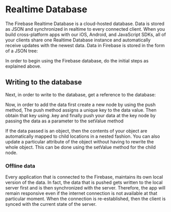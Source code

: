 # Realtime Database

The Firebase Realtime Database is a cloud-hosted database. Data is stored as JSON and synchronized in realtime to every connected client. When you build cross-platform apps with our iOS, Android, and JavaScript SDKs, all of your clients share one Realtime Database instance and automatically receive updates with the newest data.
Data in Firebase is stored in the form of a JSON tree:
 
In order to begin using the Firebase database, do the initial steps as explained above.

## Writing to the database

Next, in order to write to the database, get a reference to the database:
 
 
Now, in order to add the data first create a new node by using the push method, The push method assigns a unique key to the data value. Then obtain that key using .key and finally push your data at the key node by passing the data as a parameter to the setValue method
 
If the data passed is an object, then the contents of your object are automatically mapped to child locations in a nested fashion. 
You can also update a particular attribute of the object without having to rewrite the whole object. This can be done using the setValue method for the child node.


### Offline data
Every application that is connected to the Firebase, maintains its own local version of the data. In fact, the data that is pushed gets written to the local server first and is then synchronized with the server.
Therefore, the app will remain responsive even if the internet connection is not available at that particular moment. When the connection is re-established, then the client is synced with the current state of the server.
